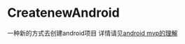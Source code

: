 # CreatenewAndroid
一种新的方式去创建android项目
详情请见[android mvp的理解](http://blog.csdn.net/zhi184816/article/details/51842970)
